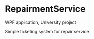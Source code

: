 # RepairmentService

WPF application, University project

Simple ticketing system for repair service
